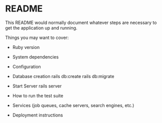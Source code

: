 # README

This README would normally document whatever steps are necessary to get the
application up and running.

Things you may want to cover:

* Ruby version

* System dependencies

* Configuration

* Database creation
rails db:create
rails db:migrate

* Start Server
rails server   

* How to run the test suite

* Services (job queues, cache servers, search engines, etc.)

* Deployment instructions

